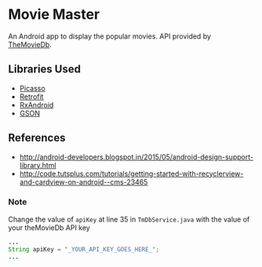 # Movie Master

An Android app to display the popular movies. API provided by [TheMovieDb](themoviedb.org).

## Libraries Used
- [Picasso](https://github.com/square/picasso)
- [Retrofit](https://github.com/square/retrofit)
- [RxAndroid](https://github.com/ReactiveX/RxAndroid)
- [GSON](https://github.com/google/gson)

## References
- http://android-developers.blogspot.in/2015/05/android-design-support-library.html
- http://code.tutsplus.com/tutorials/getting-started-with-recyclerview-and-cardview-on-android--cms-23465

### Note

Change the value of `apiKey` at line 35 in `TmDbService.java` with the value of your theMovieDb API key

```java
...
String apiKey = "_YOUR_API_KEY_GOES_HERE_";
...
```
